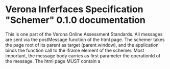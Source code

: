 # Verona Inferfaces Specification "Schemer" 0.1.0 documentation

This is one part of the Verona Online Assessment Standards. All messages are sent via the postMessage function of the html page. The schemer takes the page root of its parent as target (parent.window), and the application binds the function call to the iframe element of the schemer.
Most important, the message body carries as first parameter the operationId of the message.
The html page MUST contain a <script>-tag with metadata. The syntax and structure of this data are described [here](https://github.com/verona-interfaces/metadata/#readme).
## Table of Contents

* [Channels](#channels)

## Channels

### **vosReadyNotification** Channel

#### `subscribe` Operation

*Ready Notification*

The schemer announces that it's code is loaded and initialized so the communication can start.

##### Message

###### Payload

| Name | Type | Description | Accepted values |
|-|-|-|-|
| metadata **(required)** | string | Via this property, the schemer sends the stringified metadata object definied as json-ld in the header of the html file. See [here](https://github.com/verona-interfaces/metadata/#readme) for more information. | _Any_ |

> Examples of payload _(generated)_

```json
{
  "metadata": "string"
}
```




### **vosStartCommand** Channel

#### `publish` Operation

*Start Command*

The application sends parameters for editing the coding scheme and commands the start of user interaction.

##### Message

###### Payload

| Name | Type | Description | Accepted values |
|-|-|-|-|
| sessionId **(required)** | string | The session id flags all communication. If a message has no or empty session id, it's not processed. The session id is unique and was generated by the application. Any simple algorithm would work. The session id helps to link the correct unit with the data of the message. Using the id of the editor hosting html element is less reliable, because the element could be reused with another unit. | _Any_ |
| codingScheme | string | The coding scheme (if given) to be edited. | _Any_ |
| codingSchemeType | string | This lets the schemer the coding scheme format know. This might avoid UI mess after getting old schemes. | _Any_ |
| variables | arrayobject | Data of variables from unit definition. These variables represent the states of controls during assessment and form the basis of all coding. | _Any_ |
| variables.id **(required)** | string | - | _Any_ |
| variables.type **(required)** | string | Data type of the value. Additionally, the value might be of type `null` if `nullable` property below is set `true`. | string, integer, number, boolean |
| variables.format | string | Some more information to specify the data type of the value. Every editor might introduce special formats to support answer processing. One example at IQB is 'marking' to store text markings in the form of '85-113-orange'. | _Any_ |
| variables.multiple | boolean | If true, the value can contain multiple values as array of same type. | _Any_ |
| variables.nullable | boolean | If true, the value can be `null` instead of type above. In this case, the value `null` represents a response different to empty or 0. | _Any_ |
| variables.values | arrayobject | This list contains of possible values of the variable. | _Any_ |
| variables.values.value **(required)** | string | - | _Any_ |
| variables.values.label | string | Label to describe the value. If - for example - there are options to select and these options are stored as numbers 1/2/3 etc., the label can help to identify the selected option in dialogs and analyses. | _Any_ |
| variables.valuesComplete | boolean | If true, the list of possible values contains of ALL possible values. | _Any_ |
| schemerConfig | object | This data supplies some information or instruction about this specific scheming. | _Any_ |
| schemerConfig.definitionReportPolicy | string | The host expects the schemer to send all changes when happening or only on demand. The latter might lead to better performance. In this case (default), the host triggers report by sending 'vosGetSchemeRequest'. | eager, on-demand |

> Examples of payload _(generated)_

```json
{
  "sessionId": "idk8ur5jf9ru5jk",
  "codingScheme": "<CodingScheme> <Variable id=\"text-field_2\" label=\"text-field_2\"> <RuleBased> <Transform>DATE_TO_ISO</Transform> </RuleBased> <Code code=\"1\" score=\"11\" label=\"111\"> <Rule method=\"MATCH\"> <Parameter>2021-12-04</Parameter> </Rule> </Code> <Code code=\"2\" score=\"22\" label=\"222\"> <Rule method=\"MATCH\"> <Parameter>2022-12-04</Parameter> </Rule> </Code> </Variable> </CodingScheme>",
  "codingSchemeType": "iqb-standard@1.4.0",
  "variables": [
    {
      "id": "ME3491a",
      "type": "boolean",
      "format": "marking",
      "multiple": true,
      "nullable": true,
      "values": [
        {
          "value": "1",
          "label": "I love Berlin."
        }
      ],
      "valuesComplete": true
    }
  ],
  "schemerConfig": {
    "definitionReportPolicy": "eager"
  }
}
```




### **vosSchemeChangedNotification** Channel

#### `subscribe` Operation

*Scheme Changed Notification*

The conding scheme of the unit has changed.

##### Message

###### Payload

| Name | Type | Description | Accepted values |
|-|-|-|-|
| sessionId **(required)** | string | The session id flags all communication. If a message has no or empty session id, it's not processed. The session id is unique and was generated by the application. Any simple algorithm would work. The session id helps to link the correct unit with the data of the message. Using the id of the editor hosting html element is less reliable, because the element could be reused with another unit. | _Any_ |
| timeStamp **(required)** | string | Ensures, that later arriving states are ignored. | _Any_ |
| codingScheme | string | To be stored. | _Any_ |
| codingSchemeType | string | In order to understand the coding scheme outside the schemer, the type of the scheme should be known. This helps to select a suitable coder to run coding. | _Any_ |

> Examples of payload _(generated)_

```json
{
  "sessionId": "idk8ur5jf9ru5jk",
  "timeStamp": "2019-08-24T14:15:22Z",
  "codingScheme": "string",
  "codingSchemeType": "iqb-standard@1.4.0"
}
```




### **vosGetSchemeRequest** Channel

#### `publish` Operation

*Get Scheme Request*

The application wants the schemer to report the last state of the coding scheme. The schemer will answer by sending 'vosSchemeChangedNotification' with full payload.

##### Message

###### Payload

| Name | Type | Description | Accepted values |
|-|-|-|-|
| sessionId **(required)** | string | The session id flags all communication. If a message has no or empty session id, it's not processed. The session id is unique and was generated by the application. Any simple algorithm would work. The session id helps to link the correct unit with the data of the message. Using the id of the editor hosting html element is less reliable, because the element could be reused with another unit. | _Any_ |

> Examples of payload _(generated)_

```json
{
  "sessionId": "idk8ur5jf9ru5jk"
}
```




